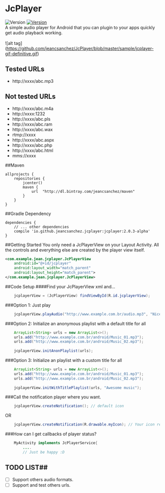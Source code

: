 # JcPlayer
![Version](https://img.shields.io/badge/version-2.0.3--alpha-green.svg)
[![Version](https://img.shields.io/badge/Bintray-jeancsanchez-blue.svg)](https://bintray.com/jeancsanchez/maven/jcplayer)
</br>
A simple audio player for Android that you can plugin to your apps quickly get audio playback working.
</br></br>
![alt tag]
(https://github.com/jeancsanchez/JcPlayer/blob/master/sample/jcplayer-gif-definitive.gif)

## Tested URLs
- http://xxxx/abc.mp3

## Not tested URLs
- http://xxxx/abc.m4a
- http://xxxx:1232
- http://xxxx/abc.pls
- http://xxxx/abc.ram
- http://xxxx/abc.wax
- rtmp://xxxx
- http://xxxx/abc.aspx
- http://xxxx/abc.php
- http://xxxx/abc.html
- mms://xxxx

##Maven
```Gradle
allprojects {
    repositories {
        jcenter()
        maven {
            url  "http://dl.bintray.com/jeancsanchez/maven"
        }
    }
}
```
##Gradle Dependency
```Gradle
dependencies {
    // ... other dependencies
    compile 'io.github.jeancsanchez.jcplayer:jcplayer:2.0.3-alpha'
}
```


##Getting Started
You only need  a JcPlayerView on your Layout Activity. All the controls and everything else are created by the player view itself.
```xml
<com.example.jean.jcplayer.JcPlayerView
    android:id="@+id/jcplayer"
    android:layout_width="match_parent"
    android:layout_height="match_parent">
</com.example.jean.jcplayer.JcPlayerView>
```

##Code Setup
####Find your JcPlayerView xml and...
```java
    jcplayerView = (JcPlayerView) findViewById(R.id.jcplayerView);
```

###Option 1: Just play 
```java
    jcplayerView.playAudio("http://www.example.com.br/audio.mp3", "Nice audio");
```

###Option 2: Initialize an anonymous playlist with a default title for all
```java
    ArrayList<String> urls = new ArrayList<>();
    urls.add("http://www.example.com.br/android/Music_01.mp3");
    urls.add("http://www.example.com.br/android/Music_02.mp3");
    
    jcplayerView.initAnonPlaylist(urls);
```

###Option 3: Initialize an playlist with a custom title for all
```java
    ArrayList<String> urls = new ArrayList<>();
    urls.add("http://www.example.com.br/android/Music_01.mp3");
    urls.add("http://www.example.com.br/android/Music_02.mp3");
    
    jcplayerView.initWithTitlePlaylist(urls, "Awesome music");
```

###Call the notification player where you want.
```java
    jcplayerView.createNotification(); // default icon
```
OR
```java
    jcplayerView.createNotification(R.drawable.myIcon); // Your icon resource
```

###How can I get callbacks of player status?
```java
    MyActivity implements JcPlayerService{
        ....
        // Just be happy :D
```

## TODO LIST##

* [ ] Support others audio formats.
* [ ] Support and test others urls.
